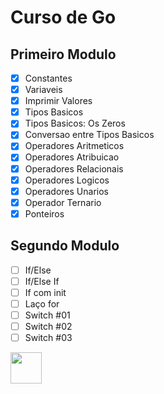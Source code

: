 # Curso de Go

## Primeiro Modulo
- [x] Constantes
- [x] Variaveis
- [x] Imprimir Valores
- [x] Tipos Basicos
- [x] Tipos Basicos: Os Zeros
- [x] Conversao entre Tipos Basicos
- [x] Operadores Aritmeticos
- [x] Operadores Atribuicao
- [x] Operadores Relacionais
- [x] Operadores Logicos
- [x] Operadores Unarios
- [x] Operador Ternario
- [x] Ponteiros

## Segundo Modulo
- [ ] If/Else
- [ ] If/Else If
- [ ] If com init
- [ ] Laço for
- [ ] Switch #01
- [ ] Switch #02
- [ ] Switch #03

<img src="https://simpleicons.org/icons/go.svg" width="50"/>
